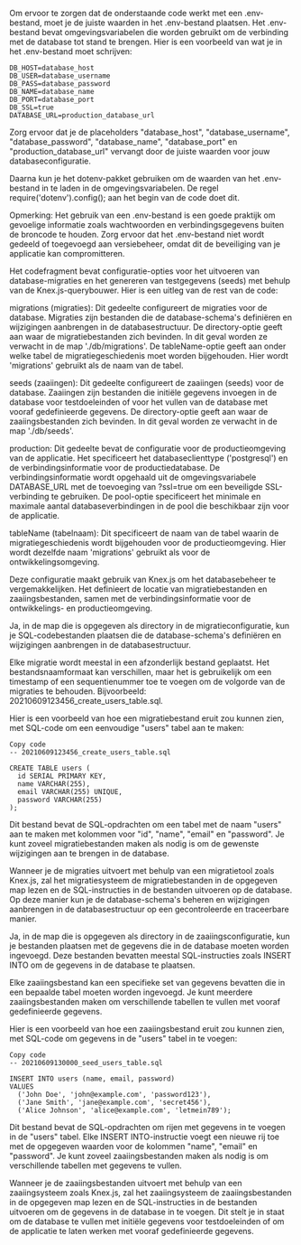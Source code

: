 Om ervoor te zorgen dat de onderstaande code werkt met een .env-bestand, moet je de juiste waarden in het .env-bestand plaatsen. Het .env-bestand bevat omgevingsvariabelen die worden gebruikt om de verbinding met de database tot stand te brengen. Hier is een voorbeeld van wat je in het .env-bestand moet schrijven:

```
DB_HOST=database_host
DB_USER=database_username
DB_PASS=database_password
DB_NAME=database_name
DB_PORT=database_port
DB_SSL=true
DATABASE_URL=production_database_url
```

Zorg ervoor dat je de placeholders "database_host", "database_username", "database_password", "database_name", "database_port" en "production_database_url" vervangt door de juiste waarden voor jouw databaseconfiguratie.

Daarna kun je het dotenv-pakket gebruiken om de waarden van het .env-bestand in te laden in de omgevingsvariabelen. De regel require('dotenv').config(); aan het begin van de code doet dit.

Opmerking: Het gebruik van een .env-bestand is een goede praktijk om gevoelige informatie zoals wachtwoorden en verbindingsgegevens buiten de broncode te houden. Zorg ervoor dat het .env-bestand niet wordt gedeeld of toegevoegd aan versiebeheer, omdat dit de beveiliging van je applicatie kan compromitteren.


Het codefragment bevat configuratie-opties voor het uitvoeren van database-migraties en het genereren van testgegevens (seeds) met behulp van de Knex.js-querybouwer. Hier is een uitleg van de rest van de code:

migrations (migraties): Dit gedeelte configureert de migraties voor de database. Migraties zijn bestanden die de database-schema's definiëren en wijzigingen aanbrengen in de databasestructuur. De directory-optie geeft aan waar de migratiebestanden zich bevinden. In dit geval worden ze verwacht in de map './db/migrations'. De tableName-optie geeft aan onder welke tabel de migratiegeschiedenis moet worden bijgehouden. Hier wordt 'migrations' gebruikt als de naam van de tabel.

seeds (zaaiingen): Dit gedeelte configureert de zaaiingen (seeds) voor de database. Zaaiingen zijn bestanden die initiële gegevens invoegen in de database voor testdoeleinden of voor het vullen van de database met vooraf gedefinieerde gegevens. De directory-optie geeft aan waar de zaaiingsbestanden zich bevinden. In dit geval worden ze verwacht in de map './db/seeds'.

production: Dit gedeelte bevat de configuratie voor de productieomgeving van de applicatie. Het specificeert het databaseclienttype ('postgresql') en de verbindingsinformatie voor de productiedatabase. De verbindingsinformatie wordt opgehaald uit de omgevingsvariabele DATABASE_URL met de toevoeging van ?ssl=true om een beveiligde SSL-verbinding te gebruiken. De pool-optie specificeert het minimale en maximale aantal databaseverbindingen in de pool die beschikbaar zijn voor de applicatie.

tableName (tabelnaam): Dit specificeert de naam van de tabel waarin de migratiegeschiedenis wordt bijgehouden voor de productieomgeving. Hier wordt dezelfde naam 'migrations' gebruikt als voor de ontwikkelingsomgeving.

Deze configuratie maakt gebruik van Knex.js om het databasebeheer te vergemakkelijken. Het definieert de locatie van migratiebestanden en zaaiingsbestanden, samen met de verbindingsinformatie voor de ontwikkelings- en productieomgeving.



Ja, in de map die is opgegeven als directory in de migratieconfiguratie, kun je SQL-codebestanden plaatsen die de database-schema's definiëren en wijzigingen aanbrengen in de databasestructuur.

Elke migratie wordt meestal in een afzonderlijk bestand geplaatst. Het bestandsnaamformaat kan verschillen, maar het is gebruikelijk om een timestamp of een sequentienummer toe te voegen om de volgorde van de migraties te behouden. Bijvoorbeeld: 20210609123456_create_users_table.sql.

Hier is een voorbeeld van hoe een migratiebestand eruit zou kunnen zien, met SQL-code om een eenvoudige "users" tabel aan te maken:

```
Copy code
-- 20210609123456_create_users_table.sql

CREATE TABLE users (
  id SERIAL PRIMARY KEY,
  name VARCHAR(255),
  email VARCHAR(255) UNIQUE,
  password VARCHAR(255)
);
```

Dit bestand bevat de SQL-opdrachten om een tabel met de naam "users" aan te maken met kolommen voor "id", "name", "email" en "password". Je kunt zoveel migratiebestanden maken als nodig is om de gewenste wijzigingen aan te brengen in de database.

Wanneer je de migraties uitvoert met behulp van een migratietool zoals Knex.js, zal het migratiesysteem de migratiebestanden in de opgegeven map lezen en de SQL-instructies in de bestanden uitvoeren op de database. Op deze manier kun je de database-schema's beheren en wijzigingen aanbrengen in de databasestructuur op een gecontroleerde en traceerbare manier.




Ja, in de map die is opgegeven als directory in de zaaiingsconfiguratie, kun je bestanden plaatsen met de gegevens die in de database moeten worden ingevoegd. Deze bestanden bevatten meestal SQL-instructies zoals INSERT INTO om de gegevens in de database te plaatsen.

Elke zaaiingsbestand kan een specifieke set van gegevens bevatten die in een bepaalde tabel moeten worden ingevoegd. Je kunt meerdere zaaiingsbestanden maken om verschillende tabellen te vullen met vooraf gedefinieerde gegevens.

Hier is een voorbeeld van hoe een zaaiingsbestand eruit zou kunnen zien, met SQL-code om gegevens in de "users" tabel in te voegen:

```
Copy code
-- 20210609130000_seed_users_table.sql

INSERT INTO users (name, email, password)
VALUES
  ('John Doe', 'john@example.com', 'password123'),
  ('Jane Smith', 'jane@example.com', 'secret456'),
  ('Alice Johnson', 'alice@example.com', 'letmein789');
```

Dit bestand bevat de SQL-opdrachten om rijen met gegevens in te voegen in de "users" tabel. Elke INSERT INTO-instructie voegt een nieuwe rij toe met de opgegeven waarden voor de kolommen "name", "email" en "password". Je kunt zoveel zaaiingsbestanden maken als nodig is om verschillende tabellen met gegevens te vullen.

Wanneer je de zaaiingsbestanden uitvoert met behulp van een zaaiingsysteem zoals Knex.js, zal het zaaiingsysteem de zaaiingsbestanden in de opgegeven map lezen en de SQL-instructies in de bestanden uitvoeren om de gegevens in de database in te voegen. Dit stelt je in staat om de database te vullen met initiële gegevens voor testdoeleinden of om de applicatie te laten werken met vooraf gedefinieerde gegevens.

